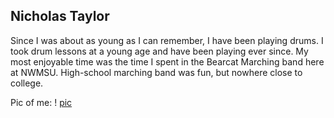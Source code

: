 ## Nicholas Taylor
Since I was about as young as I can remember, I have been playing drums. I took drum lessons at a young age and have been playing ever since. My most enjoyable time was the time I spent in the Bearcat Marching band here at NWMSU. High-school marching band was fun, but nowhere close to college.

Pic of me: ! [pic](IMG_5121.JPG)
